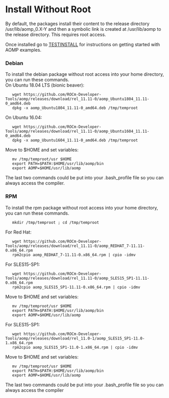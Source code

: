 # Install Without Root
By default, the packages install their content to the release directory /usr/lib/aomp_0.X-Y and then a  symbolic link is created at /usr/lib/aomp to the release directory. This requires root access.

Once installed go to [TESTINSTALL](TESTINSTALL.md) for instructions on getting started with AOMP examples.

### Debian
To install the debian package without root access into your home directory, you can run these commands.<br>
On Ubuntu 18.04 LTS (bionic beaver):
```
   wget https://github.com/ROCm-Developer-Tools/aomp/releases/download/rel_11.11-0/aomp_Ubuntu1804_11.11-0_amd64.deb
   dpkg -x aomp_Ubuntu1804_11.11-0_amd64.deb /tmp/temproot
```
On Ubuntu 16.04:
```
   wget https://github.com/ROCm-Developer-Tools/aomp/releases/download/rel_11.11-0/aomp_Ubuntu1604_11.11-0_amd64.deb
   dpkg -x aomp_Ubuntu1604_11.11-0_amd64.deb /tmp/temproot
```
Move to $HOME and set variables:
```
   mv /tmp/temproot/usr $HOME
   export PATH=$PATH:$HOME/usr/lib/aomp/bin
   export AOMP=$HOME/usr/lib/aomp
```
The last two commands could be put into your .bash_profile file so you can always access the compiler.

### RPM
To install the rpm package without root access into your home directory, you can run these commands.
```
   mkdir /tmp/temproot ; cd /tmp/temproot 
```
For Red Hat:
```
   wget https://github.com/ROCm-Developer-Tools/aomp/releases/download/rel_11.11-0/aomp_REDHAT_7-11.11-0.x86_64.rpm
   rpm2cpio aomp_REDHAT_7-11.11-0.x86_64.rpm | cpio -idmv
```
For SLES15-SP1:
```
   wget https://github.com/ROCm-Developer-Tools/aomp/releases/download/rel_11.11-0/aomp_SLES15_SP1-11.11-0.x86_64.rpm
   rpm2cpio aomp_SLES15_SP1-11.11-0.x86_64.rpm | cpio -idmv
```
Move to $HOME and set variables:
```
   mv /tmp/temproot/usr $HOME
   export PATH=$PATH:$HOME/usr/lib/aomp/bin
   export AOMP=$HOME/usr/lib/aomp
```
For SLES15-SP1:
```
   wget https://github.com/ROCm-Developer-Tools/aomp/releases/download/rel_11.0-1/aomp_SLES15_SP1-11.0-1.x86_64.rpm
   rpm2cpio aomp_SLES15_SP1-11.0-1.x86_64.rpm | cpio -idmv
```
Move to $HOME and set variables:
```
   mv /tmp/temproot/usr $HOME
   export PATH=$PATH:$HOME/usr/lib/aomp/bin
   export AOMP=$HOME/usr/lib/aomp
```
The last two commands could be put into your .bash_profile file so you can always access the compiler

